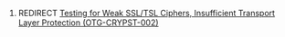 1.  REDIRECT [Testing for Weak SSL/TSL Ciphers, Insufficient Transport
    Layer Protection
    (OTG-CRYPST-002)](Testing_for_Weak_SSL/TSL_Ciphers,_Insufficient_Transport_Layer_Protection_\(OTG-CRYPST-002\) "wikilink")